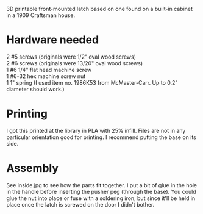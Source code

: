 3D printable front-mounted latch based on one found on a built-in cabinet in a 1909 Craftsman house.

# Hardware needed
2 #5 screws (originals were 1/2" oval wood screws)  
2 #6 screws (originals were 13/20" oval wood screws)  
1 #6 1/4" flat head machine screw  
1 #6-32 hex machine screw nut  
1 1" spring (I used item no. 1986K53 from McMaster-Carr. Up to 0.2" diameter should work.)

# Printing
I got this printed at the library in PLA with 25% infill. Files are not in any particular orientation good for printing. I recommend putting the base on its side.

# Assembly
See inside.jpg to see how the parts fit together. I put a bit of glue in the hole in the handle before inserting the pusher peg (through the base). You could glue the nut into place or fuse with a soldering iron, but since it'll be held in place once the latch is screwed on the door I didn't bother.
